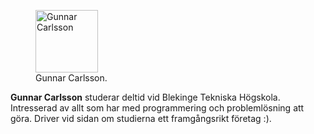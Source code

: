 <figure class="right"><img src="http://www.student.bth.se/~guca14/phpmvc/GuCa-MVC/webroot/img/bylinepic.jpg" alt="Gunnar Carlsson" width="100" height="100">
    <figcaption>Gunnar Carlsson.</figcaption>
  </figure>
  
 **Gunnar Carlsson** studerar deltid vid Blekinge Tekniska Högskola. Intresserad av allt som har med programmering och problemlösning att göra. Driver vid sidan om studierna ett framgångsrikt företag :).
 <div class ='clearfix'></div>